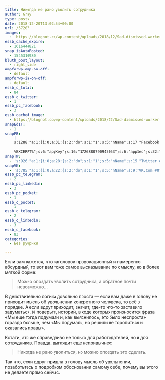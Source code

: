 ```yaml
---
title: Никогда не рано уволить сотрудника
author: Gray
type: posts
date: 2018-12-20T13:02:54+00:00
url: /57207
images:
  -  https://blognot.co/wp-content/uploads/2018/12/Sad-dismissed-worker-taking-his-office-supplies-with-him-825175586_2125x1416.jpg
essb_cache_expire:
  - 1616444821
snap_isAutoPosted:
  - 1545310980
bluth_post_layout:
  - right_side
ampforwp-amp-on-off:
  - default
ampforwp-ia-on-off:
  - default
essb_c_total:
  - 84
essb_c_twitter:
  - 1
essb_pc_facebook:
  - 3
essb_cached_image:
  - https://blognot.co/wp-content/uploads/2018/12/Sad-dismissed-worker-taking-his-office-supplies-with-him-825175586_2125x1416.jpg
snapEdIT:
  - 1
snapFB:
  - |
    s:1288:"a:1:{i:0;a:31:{s:2:"do";s:1:"1";s:5:"nName";s:17:"Facebook personal";s:9:"msgFormat";s:20:"%TITLE%
    
    %EXCERPT%";s:6:"appKey";s:16:"1726880790945663";s:6:"appSec";s:32:"9915e38ff56996512e9713516c208c4d";s:8:"postType";s:1:"A";s:7:"fltrsOn";i:0;s:5:"fltrs";a:0:{}s:7:"proxyOn";i:0;s:7:"useSURL";i:0;s:1:"v";i:350;s:3:"tpt";s:0:"";s:11:"attachVideo";s:1:"N";s:6:"imgUpl";s:1:"T";s:10:"riComments";s:1:"1";s:12:"riCommentsAA";s:1:"1";s:4:"uMsg";s:0:"";s:11:"accessToken";s:173:"EAAYilsQdH38BAGbBWNeledCJfoCAbh3ym4AOo7xEODbekVAReIRhhi0LAnzPFNAwaat0Tr1xSJoAvsAFJk0GUGmV2bqZBhT8qI3VwPtz681jKSyEZAIsTKbzUciHsYWcVzInMTeIEJAXIR5anW46o6j9lA64XdLsvmYOjvegZDZD";s:8:"authUser";s:17:"10212468541884244";s:12:"authUserName";s:29:"Сергей Петренко";s:4:"pgID";s:32:"133222213376133_2238401979524802";s:9:"wpImgSize";s:4:"full";s:15:"pageAccessToken";s:176:"EAAYilsQdH38BAArYgqPRN5Wkz8N7LbEeqSIxC3YgROS4wqFWGbWukrZAbZC3z29OUDS9aG6y2h0W58mSyspXyC6aBd8RGJaMJlT7C9ortS4TT31ZBIvo0g5meW1hqZBhrwyhi1lmelpiXeH7UBmA6a6BHdHcPFBvFiL4WBZB4NwZDZD";s:8:"isPosted";s:1:"1";s:7:"postURL";s:62:"http://www.facebook.com/133222213376133/posts/2238401979524802";s:5:"pDate";s:19:"2018-12-20 13:03:00";s:9:"isAutoImg";s:1:"A";s:8:"imgToUse";s:0:"";s:9:"isAutoURL";s:1:"A";s:8:"urlToUse";s:0:"";s:4:"doFB";i:0;}}";
snapTW:
  - 's:926:"a:1:{i:0;a:28:{s:2:"do";s:1:"1";s:5:"nName";s:15:"Twitter gray_ru";s:9:"msgFormat";s:14:"%TITLE%  %URL%";s:6:"appKey";s:21:"TtnkhV5ieh7aGiSY4OoJQ";s:6:"appSec";s:41:"HFj5WK0WRg2zQs87LI37ZGRCriUhl7f6tO7YrFVuk";s:7:"fltrsOn";i:0;s:5:"fltrs";a:0:{}s:7:"proxyOn";i:0;s:7:"useSURL";i:0;s:1:"v";i:350;s:5:"twURL";s:27:"https://twitter.com/gray_ru";s:11:"accessToken";s:50:"8518642-cnreXiVT5UwLikpn799CLpoo1W61fufZeTA4z39PIi";s:14:"accessTokenSec";s:45:"36nJUfLC6ZS1VLbdK44CrCxDUIE5u1wYJEQCYnKoKXAUs";s:5:"tw140";i:0;s:10:"riComments";s:1:"1";s:11:"riCommentsM";s:1:"1";s:12:"riCommentsAA";s:1:"1";s:8:"attchImg";s:1:"1";s:9:"wpImgSize";s:4:"full";s:8:"isPosted";s:1:"1";s:4:"pgID";s:19:"1075738337481244674";s:7:"postURL";s:54:"https://twitter.com/gray_ru/status/1075738337481244674";s:5:"pDate";s:19:"2018-12-20 13:03:00";s:9:"isAutoImg";s:1:"A";s:8:"imgToUse";s:0:"";s:9:"isAutoURL";s:1:"A";s:8:"urlToUse";s:0:"";s:4:"doTW";i:0;}}";'
snapVK:
  - 's:785:"a:1:{i:0;a:22:{s:2:"do";s:1:"1";s:5:"nName";s:9:"VK.Com #0";s:9:"msgFormat";s:9:"%EXCERPT%";s:8:"postType";s:1:"I";s:7:"fltrsOn";i:0;s:5:"fltrs";a:0:{}s:7:"proxyOn";i:0;s:7:"useSURL";i:0;s:1:"v";i:350;s:3:"url";s:22:"https://vk.com/gray_ru";s:5:"appID";s:7:"2004042";s:4:"pgID";s:7:"gray_ru";s:8:"authResp";s:159:"https://oauth.vk.com/blank.html#access_token=7c266a94fb1122969e25b20763c347a5bc800e03810fc03ac8d80b4ada40944a2b4a9800ea2c258865182&expires_in=0&user_id=1003673";s:9:"wpImgSize";s:4:"full";s:12:"appAuthToken";s:85:"7c266a94fb1122969e25b20763c347a5bc800e03810fc03ac8d80b4ada40944a2b4a9800ea2c258865182";s:11:"appAuthUser";s:7:"1003673";s:7:"pgIntID";s:7:"1003673";s:9:"isAutoImg";s:1:"A";s:8:"imgToUse";s:0:"";s:9:"isAutoURL";s:1:"A";s:8:"urlToUse";s:0:"";s:4:"doVK";i:0;}}";'
essb_pc_telegram:
  - 2
essb_pc_linkedin:
  - 3
essb_pc_pocket:
  - 1
essb_c_pocket:
  - 1
essb_c_telegram:
  - 2
essb_c_linkedin:
  - 3
essb_c_facebook:
  - 83
categories:
  - Без рубрики

---
```








Если вам кажется, что заголовок провокационный и намеренно абсурдный, то вот вам тоже самое высказывание по смыслу, но в более мягкой форме:

<blockquote class="wp-block-quote">
  <p>
    Можно опоздать уволить сотрудника, а обратное почти невозможно…
  </p>
</blockquote>

В действительно логика довольно проста — если вам даже в голову не приходит мысль об увольнении конкретного человека, то всё в порядке. А если вдруг приходит, значит, где-то что-то заставило задуматься. И поверьте, историй, в ходе которых произносится фраза &#171;Мы еще тогда подумали и, как выяснилось, это было неспроста&#187; гораздо больше, чем &#171;Мы подумали, но решили не торопиться и оказались правы&#187;. 

Кстати, это же справедливо не только для работодателей, но и для сотрудников. Правда, выглядит еще непривычнее:

<blockquote class="wp-block-quote">
  <p>
    Никогда не рано уволиться, но можно опоздать это сделать.
  </p>
</blockquote>

Так что, если вдруг пришла в голову мысль об увольнении, позаботьтесь о подробном обосновании самому себе, почему вы этого не делаете прямо сейчас.